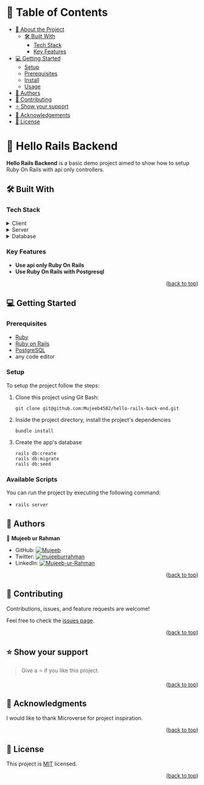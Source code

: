 <a name="readme-top"></a>

<!-- TABLE OF CONTENTS -->

# 📗 Table of Contents

- [📖 About the Project](#about-project)
  - [🛠 Built With](#built-with)
    - [Tech Stack](#tech-stack)
    - [Key Features](#key-features)
- [💻 Getting Started](#getting-started)
  - [Setup](#setup)
  - [Prerequisites](#prerequisites)
  - [Install](#install)
  - [Usage](#usage)
- [👥 Authors](#authors)
- [🤝 Contributing](#contributing)
- [⭐️ Show your support](#support)
- [🙏 Acknowledgements](#acknowledgements)
- [📝 License](#license)

<!-- PROJECT DESCRIPTION -->

# 📖 Hello Rails Backend <a name="about-project"></a>

**Hello Rails Backend** is a basic demo project aimed to show how to setup Ruby On Rails with api only controllers.

## 🛠 Built With <a name="built-with"></a>

### Tech Stack <a name="tech-stack"></a>

<details>
  <summary>Client</summary>
  <ul>
    <li><a href="https://github.com/Kweeka1/hello-react-front-end">Link to client repository</a></li>
  </ul>
</details>

<details>
  <summary>Server</summary>
  <ul>
    <li><a href="https://rubyonrails.org/">Ruby On Rails</a></li>
  </ul>
</details>

<details>
<summary>Database</summary>
  <ul>
    <li><a href="https://www.postgresql.org/">PostgreSQL</a></li>
  </ul>
</details>

<!-- Features -->

### Key Features <a name="key-features"></a>

- **Use api only Ruby On Rails**
- **Use Ruby On Rails with Postgresql**

<p align="right">(<a href="#readme-top">back to top</a>)</p>

<!-- GETTING STARTED -->

## 💻 Getting Started <a name="getting-started"></a>

### Prerequisites

- <a href="https://www.ruby-lang.org/en/news/2022/11/24/ruby-3-1-3-released/">Ruby</a>
- <a href="https://rubyonrails.org/">Ruby on Rails</a>
- <a href="https://www.postgresql.org/">PostgreSQL</a>
- any code editor

### Setup

To setup the project follow the steps:

1. Clone this project using Git Bash:

   ```
   git clone git@github.com:Mujeeb4582/hello-rails-back-end.git
   ```

2. Inside the project directory, install the project's dependencies

   ```
   bundle install
   ```

3. Create the app's database
   ```
   rails db:create
   rails db:migrate
   rails db:seed
   ```

### Available Scripts

You can run the project by executing the following command:

- ```
  rails server
  ```

## 👥 Authors <a name="authors"></a>

👤 **Mujeeb ur Rahman**

- GitHub: [![Mujeeb](https://img.shields.io/badge/-Mujeeb_Ur_Rahman-white?logo=GitHub&logoColor=181717&style=plastic)](https://github.com/Mujeeb4582)
- Twitter: [![mujeeburrahman](https://img.shields.io/badge/-mujeeburahman-blue?logo=Twitter&logoColor=skyBlue&style=plastic)](https://twitter.com/Mujeebu93992980)
- LinkedIn: [![Mujeeb-ur-Rahman](https://img.shields.io/badge/-Mujeeb_Ur_Rahman-blue?logo=LinkedIn&logoColor=#0072b1&style=plastic)](https://www.linkedin.com/in/rahman-mujeeb)

<p align="right">(<a href="#readme-top">back to top</a>)</p>

<!-- CONTRIBUTING -->

## 🤝 Contributing <a name="contributing"></a>

Contributions, issues, and feature requests are welcome!

Feel free to check the [issues page](https://github.com/Mujeeb4582/hello-rails-back-end/issues).

<p align="right">(<a href="#readme-top">back to top</a>)</p>

<!-- SUPPORT -->

## ⭐️ Show your support <a name="support"></a>

> Give a ⭐️ if you like this project.

<p align="right">(<a href="#readme-top">back to top</a>)</p>

<!-- ACKNOWLEDGEMENTS -->

## 🙏 Acknowledgments <a name="acknowledgements"></a>

I would like to thank Microverse for project inspiration.

<p align="right">(<a href="#readme-top">back to top</a>)</p>

<!-- LICENSE -->

## 📝 License <a name="license"></a>

This project is [MIT](https://github.com/Mujeeb4582/hello-rails-back-end/blob/dev/LICENSE) licensed.

<p align="right">(<a href="#readme-top">back to top</a>)</p>
